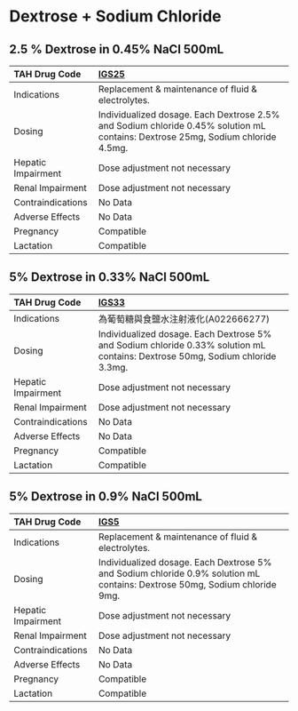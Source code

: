 # Dextrose + Sodium Chloride

## 2.5 % Dextrose in 0.45% NaCl 500mL

| TAH Drug Code      | [IGS25](https://www.tahsda.org.tw/drugs/hissearch.php?drug_code=IGS25)                                                          |
|:-------------------|:--------------------------------------------------------------------------------------------------------------------------------|
| Indications        | Replacement & maintenance of fluid & electrolytes.                                                                              |
| Dosing             | Individualized dosage. Each Dextrose 2.5% and Sodium chloride 0.45% solution mL contains: Dextrose 25mg, Sodium chloride 4.5mg. |
| Hepatic Impairment | Dose adjustment not necessary                                                                                                   |
| Renal Impairment   | Dose adjustment not necessary                                                                                                   |
| Contraindications  | No Data                                                                                                                         |
| Adverse Effects    | No Data                                                                                                                         |
| Pregnancy          | Compatible                                                                                                                      |
| Lactation          | Compatible                                                                                                                      |

## 5% Dextrose in 0.33% NaCl 500mL

| TAH Drug Code      | [IGS33](https://www.tahsda.org.tw/drugs/hissearch.php?drug_code=IGS33)                                                        |
|:-------------------|:------------------------------------------------------------------------------------------------------------------------------|
| Indications        | 為葡萄糖與食鹽水注射液化(A022666277)                                                                                          |
| Dosing             | Individualized dosage. Each Dextrose 5% and Sodium chloride 0.33% solution mL contains: Dextrose 50mg, Sodium chloride 3.3mg. |
| Hepatic Impairment | Dose adjustment not necessary                                                                                                 |
| Renal Impairment   | Dose adjustment not necessary                                                                                                 |
| Contraindications  | No Data                                                                                                                       |
| Adverse Effects    | No Data                                                                                                                       |
| Pregnancy          | Compatible                                                                                                                    |
| Lactation          | Compatible                                                                                                                    |

## 5% Dextrose in 0.9% NaCl 500mL

| TAH Drug Code      | [IGS5](https://www.tahsda.org.tw/drugs/hissearch.php?drug_code=IGS5)                                                       |
|:-------------------|:---------------------------------------------------------------------------------------------------------------------------|
| Indications        | Replacement & maintenance of fluid & electrolytes.                                                                         |
| Dosing             | Individualized dosage. Each Dextrose 5% and Sodium chloride 0.9% solution mL contains: Dextrose 50mg, Sodium chloride 9mg. |
| Hepatic Impairment | Dose adjustment not necessary                                                                                              |
| Renal Impairment   | Dose adjustment not necessary                                                                                              |
| Contraindications  | No Data                                                                                                                    |
| Adverse Effects    | No Data                                                                                                                    |
| Pregnancy          | Compatible                                                                                                                 |
| Lactation          | Compatible                                                                                                                 |

